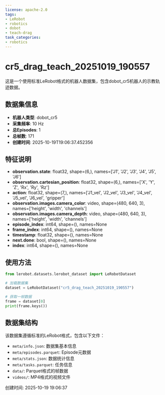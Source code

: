 ```yaml
---
license: apache-2.0
tags:
- LeRobot
- robotics
- dobot
- teach-drag
task_categories:
- robotics
---
```


# cr5_drag_teach_20251019_190557

这是一个使用标准LeRobot格式的机器人数据集，包含dobot_cr5机器人的示教轨迹数据。

## 数据集信息

- **机器人类型**: dobot_cr5
- **采集频率**: 10 Hz
- **总Episodes**: 1
- **总帧数**: 171
- **创建时间**: 2025-10-19T19:06:37.452356

## 特征说明

- **observation.state**: float32, shape=(6,), names=['J1', 'J2', 'J3', 'J4', 'J5', 'J6']
- **observation.cartesian_position**: float32, shape=(6,), names=['X', 'Y', 'Z', 'Rx', 'Ry', 'Rz']
- **action**: float32, shape=(7,), names=['J1_vel', 'J2_vel', 'J3_vel', 'J4_vel', 'J5_vel', 'J6_vel', 'gripper']
- **observation.images.camera_color**: video, shape=(480, 640, 3), names=['height', 'width', 'channels']
- **observation.images.camera_depth**: video, shape=(480, 640, 3), names=['height', 'width', 'channels']
- **episode_index**: int64, shape=(), names=None
- **frame_index**: int64, shape=(), names=None
- **timestamp**: float32, shape=(), names=None
- **next.done**: bool, shape=(), names=None
- **index**: int64, shape=(), names=None

## 使用方法

```python
from lerobot.datasets.lerobot_dataset import LeRobotDataset

# 加载数据集
dataset = LeRobotDataset("cr5_drag_teach_20251019_190557")

# 获取一帧数据
frame = dataset[0]
print(frame.keys())
```

## 数据集结构

该数据集遵循标准的LeRobot格式，包含以下文件：

- `meta/info.json`: 数据集基本信息
- `meta/episodes.parquet`: Episode元数据
- `meta/stats.json`: 数据统计信息
- `meta/tasks.parquet`: 任务信息
- `data/`: Parquet格式的帧数据
- `videos/`: MP4格式的视频文件

创建时间: 2025-10-19 19:06:37
